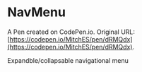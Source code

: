 # NavMenu

A Pen created on CodePen.io. Original URL: [https://codepen.io/MitchES/pen/dRMQdx](https://codepen.io/MitchES/pen/dRMQdx).

Expandble/collapsable navigational menu